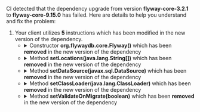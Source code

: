 CI detected that the dependency upgrade from version **flyway-core-3.2.1** to **flyway-core-9.15.0** has failed. Here are details to help you understand and fix the problem:
1. Your client utilizes **5** instructions which has been modified in the new version of the dependency.
   * <details>
        <summary>Constructor <b>org.flywaydb.core.Flyway()</b> which has been <b>removed</b> in the new version of the dependency</summary>
            
        * <details>
          <summary>The failure is identified from the logs generated in the build process. </summary>
          
            *   >[[ERROR] /nem/nis/src/main/java/org/nem/specific/deploy/appconfig/NisAppConfig.java:[108,57] constructor Flyway in class org.flywaydb.core.Flyway cannot be applied to given types;<br>&nbsp;&nbsp;&nbsp;&nbsp;  required: org.flywaydb.core.api.configuration.Configuration
  found: no arguments
  reason: actual and formal argument lists differ in length
](https://github.com/chains-project/breaking-good/actions/runs/8110103454/job/22166641300#step:4:2063)
            *   An error was detected in line 108 which is making use of an outdated API.
             ``` java
             108   new org.flywaydb.core.Flyway();
            ```

          </details>
            
     </details>
   * <details>
        <summary>Method <b>setLocations(java.lang.String[])</b> which has been <b>removed</b> in the new version of the dependency</summary>
            
        * <details>
          <summary>The failure is identified from the logs generated in the build process. </summary>
          
            *   >[[ERROR] /nem/nis/src/main/java/org/nem/specific/deploy/appconfig/NisAppConfig.java:[111,23] cannot find symbol<br>&nbsp;&nbsp;&nbsp;&nbsp;  symbol:   method setLocations(java.lang.String)
  location: variable flyway of type org.flywaydb.core.Flyway
](https://github.com/chains-project/breaking-good/actions/runs/8110103454/job/22166641300#step:4:2066)
            *   An error was detected in line 111 which is making use of an outdated API.
             ``` java
             111   flyway.setLocations(prop.getProperty("flyway.locations"));
            ```

          </details>
            
        To resolve this issue, there are alternative options available in the new version of the dependency that can replace the incompatible method currently used in the client. You can consider substituting the existing method with one of the following options provided by the new version of the dependency
        ``` java
        void setLocations(Location[]);
        ```
     </details>
   * <details>
        <summary>Method <b>setDataSource(javax.sql.DataSource)</b> which has been <b>removed</b> in the new version of the dependency</summary>
            
        * <details>
          <summary>The failure is identified from the logs generated in the build process. </summary>
          
            *   >[[ERROR] /nem/nis/src/main/java/org/nem/specific/deploy/appconfig/NisAppConfig.java:[109,23] cannot find symbol<br>&nbsp;&nbsp;&nbsp;&nbsp;  symbol:   method setDataSource(javax.sql.DataSource)
  location: variable flyway of type org.flywaydb.core.Flyway
](https://github.com/chains-project/breaking-good/actions/runs/8110103454/job/22166641300#step:4:2064)
            *   An error was detected in line 109 which is making use of an outdated API.
             ``` java
             109   flyway.setDataSource(this.dataSource());
            ```

          </details>
            
        To resolve this issue, there are alternative options available in the new version of the dependency that can replace the incompatible method currently used in the client. You can consider substituting the existing method with one of the following options provided by the new version of the dependency
        ``` java
        void setDataSource(String,String,String);
        ```
     </details>
   * <details>
        <summary>Method <b>setClassLoader(java.lang.ClassLoader)</b> which has been <b>removed</b> in the new version of the dependency</summary>
            
        * <details>
          <summary>The failure is identified from the logs generated in the build process. </summary>
          
            *   >[[ERROR] /nem/nis/src/main/java/org/nem/specific/deploy/appconfig/NisAppConfig.java:[110,23] cannot find symbol<br>&nbsp;&nbsp;&nbsp;&nbsp;  symbol:   method setClassLoader(java.lang.ClassLoader)
  location: variable flyway of type org.flywaydb.core.Flyway
](https://github.com/chains-project/breaking-good/actions/runs/8110103454/job/22166641300#step:4:2065)
            *   An error was detected in line 110 which is making use of an outdated API.
             ``` java
             110   flyway.setClassLoader(org.nem.specific.deploy.appconfig.NisAppConfig.class.getClassLoader());
            ```

          </details>
            
        To resolve this issue, there are alternative options available in the new version of the dependency that can replace the incompatible method currently used in the client. You can consider substituting the existing method with one of the following options provided by the new version of the dependency
        ``` java
        void setClassLoader(ClassLoader);
        ```
     </details>
   * <details>
        <summary>Method <b>setValidateOnMigrate(boolean)</b> which has been <b>removed</b> in the new version of the dependency</summary>
            
        * <details>
          <summary>The failure is identified from the logs generated in the build process. </summary>
          
            *   >[[ERROR] /nem/nis/src/main/java/org/nem/specific/deploy/appconfig/NisAppConfig.java:[112,23] cannot find symbol<br>&nbsp;&nbsp;&nbsp;&nbsp;  symbol:   method setValidateOnMigrate(java.lang.Boolean)
  location: variable flyway of type org.flywaydb.core.Flyway
](https://github.com/chains-project/breaking-good/actions/runs/8110103454/job/22166641300#step:4:2067)
            *   An error was detected in line 112 which is making use of an outdated API.
             ``` java
             112   flyway.setValidateOnMigrate(java.lang.Boolean.valueOf(prop.getProperty("flyway.validate")));
            ```

          </details>
            
        To resolve this issue, there are alternative options available in the new version of the dependency that can replace the incompatible method currently used in the client. You can consider substituting the existing method with one of the following options provided by the new version of the dependency
        ``` java
        void setValidateOnMigrate(Boolean);
        ```
     </details>


